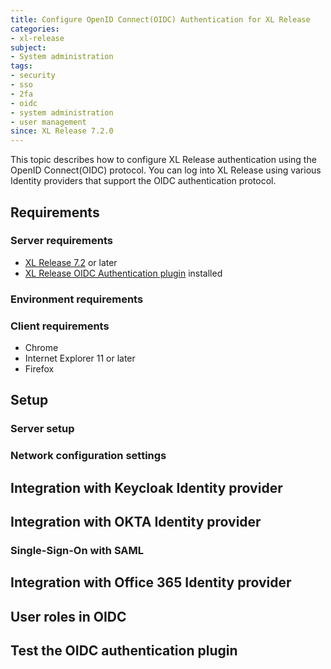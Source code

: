 ```yaml
---
title: Configure OpenID Connect(OIDC) Authentication for XL Release
categories:
- xl-release
subject:
- System administration
tags:
- security
- sso
- 2fa
- oidc
- system administration
- user management
since: XL Release 7.2.0
---
```


This topic describes how to configure XL Release authentication using the OpenID Connect(OIDC) protocol. You can log into XL Release using various Identity providers that support the OIDC authentication protocol.

## Requirements

### Server requirements

* [XL Release 7.2](/xl-release/concept/requirements-for-installing-xl-release.html) or later
* [XL Release OIDC Authentication plugin](https://dist.xebialabs.com/customer/xl-release/plugins/xlr-auth-oidc-plugin) installed

### Environment requirements

### Client requirements

* Chrome
* Internet Explorer 11 or later
* Firefox

## Setup

### Server setup

### Network configuration settings

## Integration with Keycloak Identity provider

## Integration with OKTA Identity provider

### Single-Sign-On with SAML

## Integration with Office 365 Identity provider

## User roles in OIDC

## Test the OIDC authentication plugin
